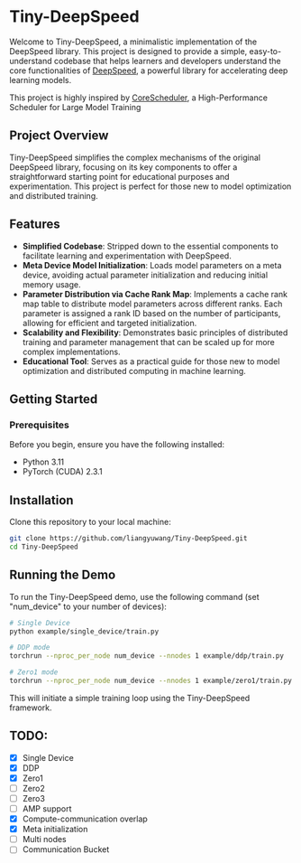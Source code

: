 # Tiny-DeepSpeed

Welcome to Tiny-DeepSpeed, a minimalistic implementation of the DeepSpeed library. This project is designed to provide a simple, easy-to-understand codebase that helps learners and developers understand the core functionalities of [DeepSpeed](https://github.com/microsoft/DeepSpeed), a powerful library for accelerating deep learning models.

This project is highly inspired by [CoreScheduler](https://github.com/TheCoreTeam/core_scheduler/), a High-Performance Scheduler for Large Model Training

## Project Overview

Tiny-DeepSpeed simplifies the complex mechanisms of the original DeepSpeed library, focusing on its key components to offer a straightforward starting point for educational purposes and experimentation. This project is perfect for those new to model optimization and distributed training.

## Features

- **Simplified Codebase**: Stripped down to the essential components to facilitate learning and experimentation with DeepSpeed.
- **Meta Device Model Initialization**: Loads model parameters on a meta device, avoiding actual parameter initialization and reducing initial memory usage.
- **Parameter Distribution via Cache Rank Map**: Implements a cache rank map table to distribute model parameters across different ranks. Each parameter is assigned a rank ID based on the number of participants, allowing for efficient and targeted initialization.
- **Scalability and Flexibility**: Demonstrates basic principles of distributed training and parameter management that can be scaled up for more complex implementations.
- **Educational Tool**: Serves as a practical guide for those new to model optimization and distributed computing in machine learning.

## Getting Started

### Prerequisites

Before you begin, ensure you have the following installed:

- Python 3.11
- PyTorch (CUDA) 2.3.1

## Installation

Clone this repository to your local machine:

```bash
git clone https://github.com/liangyuwang/Tiny-DeepSpeed.git
cd Tiny-DeepSpeed
```

## Running the Demo

To run the Tiny-DeepSpeed demo, use the following command (set "num_device" to your number of devices):

```bash
# Single Device
python example/single_device/train.py

# DDP mode
torchrun --nproc_per_node num_device --nnodes 1 example/ddp/train.py

# Zero1 mode
torchrun --nproc_per_node num_device --nnodes 1 example/zero1/train.py
```

This will initiate a simple training loop using the Tiny-DeepSpeed framework.

## TODO:

- [X] Single Device
- [X] DDP
- [X] Zero1
- [ ] Zero2
- [ ] Zero3
- [ ] AMP support
- [X] Compute-communication overlap
- [X] Meta initialization
- [ ] Multi nodes
- [ ] Communication Bucket
